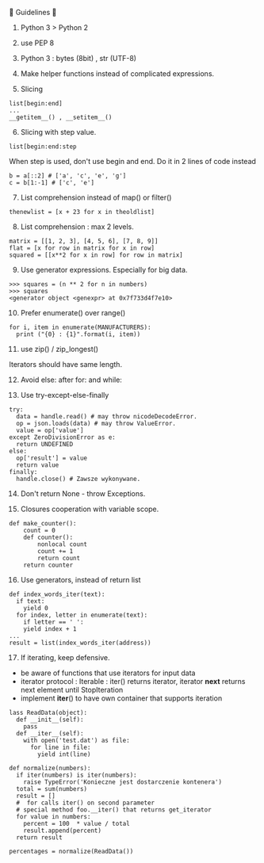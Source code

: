 

:ramen: Guidelines :ramen:

1. Python 3 > Python 2

2. use PEP 8

3. Python 3 : bytes (8bit) , str (UTF-8)

4. Make helper functions instead of complicated expressions.

5. Slicing
```
list[begin:end]
...
__getitem__() , __setitem__()
```

6. Slicing with step value.
```
list[begin:end:step
```
When step is used, don't use begin and end.
Do it in 2 lines of code instead

```
b = a[::2] # ['a', 'c', 'e', 'g']
c = b[1:-1] # ['c', 'e']
```

7. List comprehension instead of map() or filter()

```
thenewlist = [x + 23 for x in theoldlist]
```

8. List comprehension : max 2 levels.

```
matrix = [[1, 2, 3], [4, 5, 6], [7, 8, 9]]
flat = [x for row in matrix for x in row]
squared = [[x**2 for x in row] for row in matrix]
```

9. Use generator expressions. Especially for big data.
```
>>> squares = (n ** 2 for n in numbers)
>>> squares
<generator object <genexpr> at 0x7f733d4f7e10>
```

10. Prefer enumerate() over range()

```
for i, item in enumerate(MANUFACTURERS):
  print ("{0} : {1}".format(i, item))
```

11. use zip() / zip_longest()

Iterators should have same length.

12. Avoid else: after for: and while:

13. Use try-except-else-finally

```
try:
  data = handle.read() # may throw nicodeDecodeError.
  op = json.loads(data) # may throw ValueError.
  value = op['value']
except ZeroDivisionError as e:
  return UNDEFINED
else:
  op['result'] = value
  return value
finally:
  handle.close() # Zawsze wykonywane.
```

14. Don't return None - throw Exceptions.

15. Closures cooperation with variable scope.

```
def make_counter():
    count = 0
    def counter():
        nonlocal count
        count += 1
        return count
    return counter
```

16. Use generators, instead of return list

```
def index_words_iter(text):
  if text:
    yield 0
  for index, letter in enumerate(text):
    if letter == ' ':
    yield index + 1
...
result = list(index_words_iter(address))
```

17. If iterating, keep defensive.

- be aware of functions that use iterators for input data 
- iterator protocol : Iterable : iter() returns iterator, iterator __next__ returns next element until StopIteration 
- implement __iter__() to have own container that supports iteration

```
lass ReadData(object):
  def __init__(self):
    pass
  def __iter__(self):
    with open('test.dat') as file:
      for line in file:
        yield int(line)

def normalize(numbers):
  if iter(numbers) is iter(numbers):
    raise TypeError('Konieczne jest dostarczenie kontenera')
  total = sum(numbers)
  result = []
  #  for calls iter() on second parameter
  # special method foo.__iter() that returns get_iterator
  for value in numbers:
    percent = 100  * value / total
    result.append(percent)
  return result

percentages = normalize(ReadData())
````
